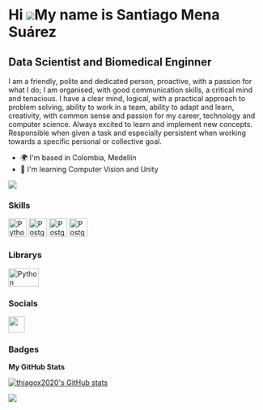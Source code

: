 Hi ![](https://user-images.githubusercontent.com/18350557/176309783-0785949b-9127-417c-8b55-ab5a4333674e.gif)My name is Santiago Mena Suárez
=====================================

Data Scientist and Biomedical Enginner
--------------------------------------

I am a friendly, polite and dedicated person, proactive, with a passion for what I do; I am organised, with good communication skills, a critical mind and tenacious. I have a clear mind, logical, with a practical approach to problem solving, ability to work in a team, ability to adapt and learn, creativity, with common sense and passion for my career, technology and computer science. Always excited to learn and implement new concepts. Responsible when given a task and especially persistent when working towards a specific personal or collective goal.


* 🌍  I'm based in Colombia, Medellin
* 🧠  I'm learning Computer Vision and Unity

<a href="https://www.github.com/thiagox2020" target="_blank" rel="noreferrer"><img
src="https://img.shields.io/github/followers/thiagox2020?logo=github&style=for-the-badge&color=0891b2&labelColor=1c1917" /></a>
### Skills

<p align="left">
<a href="https://www.python.org/" target="_blank" rel="noreferrer"><img src="https://raw.githubusercontent.com/danielcranney/readme-generator/main/public/icons/skills/python-colored.svg" width="36" height="36" alt="Python" /></a>
<a href="https://www.postgresql.org/" target="_blank" rel="noreferrer"><img src="https://raw.githubusercontent.com/danielcranney/readme-generator/main/public/icons/skills/postgresql-colored.svg" width="36" height="36" alt="PostgreSQL" /></a>
<a href="https://www.postgresql.org/" target="_blank" rel="noreferrer"><img src="https://upload.wikimedia.org/wikipedia/commons/thumb/1/1b/R_logo.svg/310px-R_logo.svg.png" width="36" height="36" alt="PostgreSQL" /></a>
<a href="https://www.postgresql.org/" target="_blank" rel="noreferrer"><img src="https://upload.wikimedia.org/wikipedia/commons/thumb/2/21/Matlab_Logo.png/267px-Matlab_Logo.png" width="36" height="36" alt="PostgreSQL" /></a>
</p>


### Librarys
<p align="left">
<a href="https://www.python.org/" target="_blank" rel="noreferrer"><img src="https://upload.wikimedia.org/wikipedia/commons/thumb/0/05/Scikit_learn_logo_small.svg/260px-Scikit_learn_logo_small.svg.png" width="60" height="36" alt="Python" /></a>

### Socials

<p align="left"> <a href="https://www.github.com/thiagox2020" target="_blank" rel="noreferrer"><img src="https://raw.githubusercontent.com/danielcranney/readme-generator/main/public/icons/socials/github-dark.svg" width="32" height="32" /></a></p>

### Badges

<b>My GitHub Stats</b>

<a href="http://www.github.com/thiagox2020"><img src="https://github-readme-stats.vercel.app/api?username=thiagox2020&show_icons=true&hide=&count_private=true&title_color=0891b2&text_color=ffffff&icon_color=0891b2&bg_color=1c1917&hide_border=true&show_icons=true" alt="thiagox2020's GitHub stats" /></a>

<a href="http://www.github.com/thiagox2020"><img src="https://github-readme-streak-stats.herokuapp.com/?user=thiagox2020&stroke=ffffff&background=1c1917&ring=0891b2&fire=0891b2&currStreakNum=ffffff&currStreakLabel=0891b2&sideNums=ffffff&sideLabels=ffffff&dates=ffffff&hide_border=true" /></a>

